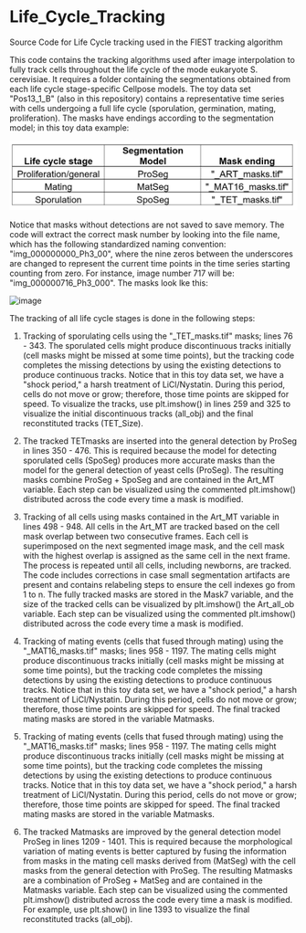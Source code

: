 
# Life_Cycle_Tracking
Source Code for Life Cycle tracking used in the FIEST tracking algorithm

This code contains the tracking algorithms used after image interpolation to fully track cells throughout the life cycle of the mode eukaryote S. cerevisiae. 
It requires a folder containing the segmentations obtained from each life cycle stage-specific Cellpose models. 
The toy data set "Pos13_1_B" (also in this repository) contains a representative time series with cells undergoing a full life cycle (sporulation, germination, mating, proliferation). The masks have endings according to the segmentation model; in this toy data example: 

![Table](Table_1.png)

Notice that masks without detections are not saved to save memory. The code will extract the correct mask number by looking into the file name, which has the following standardized naming convention: "img_000000000_Ph3_00", where the nine zeros between the underscores are changed to represent the current time points in the time series starting counting from zero. For instance, image number 717 will be: "img_000000716_Ph3_000". The masks look lke this: 

![image](Life_Cycle_Masks.jpg)

The tracking of all life cycle stages is done in the following steps: 

1. Tracking of sporulating cells using the "_TET_masks.tif" masks; lines 76 - 343. The sporulated cells might produce discontinuous tracks initially (cell masks might be missed at some time points), but the tracking code completes the missing detections by using the existing detections to produce continuous tracks. Notice that in this toy data set, we have a "shock period," a harsh treatment of LiCl/Nystatin. During this period, cells do not move or grow; therefore, those time points are skipped for speed. 
To visualize the tracks, use plt.imshow() in lines 259 and 325 to visualize the initial discontinuous tracks (all_obj) and the final reconstituted tracks (TET_Size). 

 
2. The tracked TETmasks are inserted into the general detection by ProSeg in lines 350 - 476. This is required because the model for detecting sporulated cells (SpoSeg) produces more accurate masks than the model for the general detection of yeast cells (ProSeg). The resulting masks combine ProSeg + SpoSeg and are contained in the Art_MT variable. 
Each step can be visualized using the commented plt.imshow() distributed across the code every time a mask is modified. 


3. Tracking of all cells using masks contained in the Art_MT variable in lines 498 - 948. All cells in the Art_MT are tracked based on the cell mask overlap between two consecutive frames. Each cell is superimposed on the next segmented image mask, and the cell mask with the highest overlap is assigned as the same cell in the next frame. The process is repeated until all cells, including newborns, are tracked. The code includes corrections in case small segmentation artifacts are present and contains relabeling steps to ensure the cell indexes go from 1 to n. The fully tracked masks are stored in the Mask7 variable, and the size of the tracked cells can be visualized by plt.imshow() the Art_all_ob variable. 
Each step can be visualized using the commented plt.imshow() distributed across the code every time a mask is modified. 

4. Tracking of mating events (cells that fused through mating) using the "_MAT16_masks.tif" masks; lines 958 - 1197. The mating cells might produce discontinuous tracks initially (cell masks might be missing at some time points), but the tracking code completes the missing detections by using the existing detections to produce continuous tracks. Notice that in this toy data set, we have a "shock period," a harsh treatment of LiCl/Nystatin. During this period, cells do not move or grow; therefore, those time points are skipped for speed. The final tracked mating masks are stored in the variable Matmasks.

5. Tracking of mating events (cells that fused through mating) using the "_MAT16_masks.tif" masks; lines 958 - 1197. The mating cells might produce discontinuous tracks initially (cell masks might be missing at some time points), but the tracking code completes the missing detections by using the existing detections to produce continuous tracks. Notice that in this toy data set, we have a "shock period," a harsh treatment of LiCl/Nystatin. During this period, cells do not move or grow; therefore, those time points are skipped for speed. The final tracked mating masks are stored in the variable Matmasks.

6. The tracked Matmasks are improved by the general detection model ProSeg in lines 1209 - 1401. This is required because the morphological variation of mating events is better captured by fusing the information from masks in the mating cell masks derived from (MatSeg) with the cell masks from the general detection with ProSeg. The resulting Matmasks are a combination of ProSeg + MatSeg and are contained in the Matmasks variable. 
Each step can be visualized using the commented plt.imshow() distributed across the code every time a mask is modified. For example, use plt.show() in line 1393 to visualize the final reconstituted tracks (all_obj).
